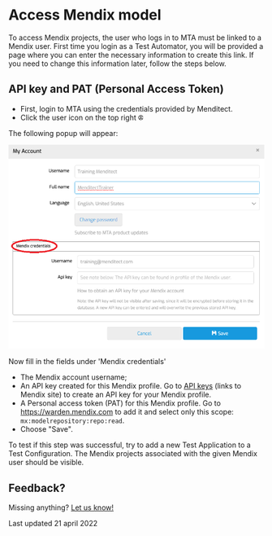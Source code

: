# Access Mendix model

To access Mendix projects, the user who logs in to MTA must be linked to a Mendix user.
First time you login as a Test Automator, you will be provided a page where you can enter the necessary information to create this link.
If you need to change this information later, follow the steps below.

## API key and PAT (Personal Access Token)

- First, login to MTA using the credentials provided by Menditect.
- Click the user icon on the top right <svg role="img" viewBox="0 0 512 512" width="2%" height="2%" xmlns="http://www.w3.org/2000/svg"><path fill="currentColor" d="M256 112c-48.6 0-88 39.4-88 88C168 248.6 207.4 288 256 288s88-39.4 88-88C344 151.4 304.6 112 256 112zM256 240c-22.06 0-40-17.95-40-40C216 177.9 233.9 160 256 160s40 17.94 40 40C296 222.1 278.1 240 256 240zM256 0C114.6 0 0 114.6 0 256s114.6 256 256 256s256-114.6 256-256S397.4 0 256 0zM256 464c-46.73 0-89.76-15.68-124.5-41.79C148.8 389 182.4 368 220.2 368h71.69c37.75 0 71.31 21.01 88.68 54.21C345.8 448.3 302.7 464 256 464zM416.2 388.5C389.2 346.3 343.2 320 291.8 320H220.2c-51.36 0-97.35 26.25-124.4 68.48C65.96 352.5 48 306.3 48 256c0-114.7 93.31-208 208-208s208 93.31 208 208C464 306.3 446 352.5 416.2 388.5z"/></svg>

The following popup will appear:

![Mendix credentials](images/mx-credentials-new.png)

Now fill in the fields under 'Mendix credentials'
- The Mendix account username;
- An API key created for this Mendix profile. Go to [API keys](https://sprintr.home.mendix.com/link/profilesettings/apikeys) (links to Mendix site) to create an API key for your Mendix profile.
- A Personal access token (PAT) for this Mendix profile. Go to https://warden.mendix.com to add it and select only this scope: `mx:modelrepository:repo:read`.
- Choose "Save".

To test if this step was successful, try to add a new Test Application to a Test Configuration. The Mendix projects associated with the given Mendix user should be visible.


## Feedback?
Missing anything? [Let us know!](mailto:support@menditect.com)

Last updated 21 april 2022